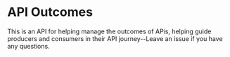 # API Outcomes
This is an API for helping manage the outcomes of APis, helping guide producers and consumers in their API journey--Leave an issue if you have any questions.